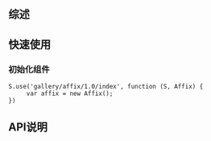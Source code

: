 ## 综述

## 快速使用

### 初始化组件

    S.use('gallery/affix/1.0/index', function (S, Affix) {
         var affix = new Affix();
    })

## API说明

